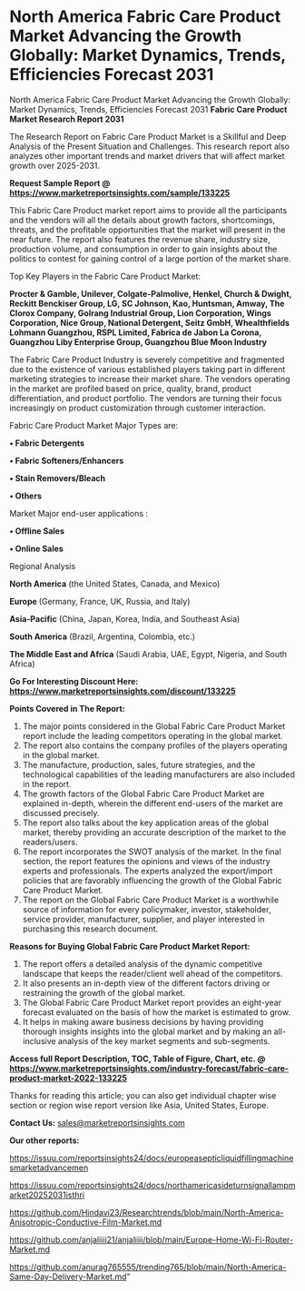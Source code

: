 # North America Fabric Care Product Market Advancing the Growth Globally: Market Dynamics, Trends, Efficiencies Forecast 2031
North America Fabric Care Product Market Advancing the Growth Globally: Market Dynamics, Trends, Efficiencies Forecast 2031
<strong>Fabric Care Product Market Research Report 2031</strong>

The Research Report on Fabric Care Product Market is a Skillful and Deep Analysis of the Present Situation and Challenges. This research report also analyzes other important trends and market drivers that will affect market growth over 2025-2031.

<strong>Request Sample Report @ <a href=https://www.marketreportsinsights.com/sample/133225>https://www.marketreportsinsights.com/sample/133225</a></strong>

This Fabric Care Product market report aims to provide all the participants and the vendors will all the details about growth factors, shortcomings, threats, and the profitable opportunities that the market will present in the near future. The report also features the revenue share, industry size, production volume, and consumption in order to gain insights about the politics to contest for gaining control of a large portion of the market share.

Top Key Players in the Fabric Care Product Market:

<strong>Procter & Gamble, Unilever, Colgate-Palmolive, Henkel, Church & Dwight, Reckitt Benckiser Group, LG, SC Johnson, Kao, Huntsman, Amway, The Clorox Company, Golrang Industrial Group, Lion Corporation, Wings Corporation, Nice Group, National Detergent, Seitz GmbH, Whealthfields Lohmann Guangzhou, RSPL Limited, Fabrica de Jabon La Corona, Guangzhou Liby Enterprise Group, Guangzhou Blue Moon Industry</strong>

The Fabric Care Product Industry is severely competitive and fragmented due to the existence of various established players taking part in different marketing strategies to increase their market share. The vendors operating in the market are profiled based on price, quality, brand, product differentiation, and product portfolio. The vendors are turning their focus increasingly on product customization through customer interaction.

Fabric Care Product Market Major Types are:

<strong>• Fabric Detergents

• Fabric Softeners/Enhancers

• Stain Removers/Bleach

• Others</strong>

Market Major end-user applications :

<strong>• Offline Sales

• Online Sales</strong>

Regional Analysis

</u><strong><b>North America</b></strong> (the United States, Canada, and Mexico)

<strong><b>Europe </b></strong>(Germany, France, UK, Russia, and Italy)

<strong><b>Asia-Pacific</b></strong> (China, Japan, Korea, India, and Southeast Asia)

<strong><b>South America</b></strong> (Brazil, Argentina, Colombia, etc.)

<strong><b>The Middle East and Africa</b></strong> (Saudi Arabia, UAE, Egypt, Nigeria, and South Africa)

<strong>Go For Interesting Discount Here: <a href=https://www.marketreportsinsights.com/discount/133225>https://www.marketreportsinsights.com/discount/133225</a></strong>

<strong>Points Covered in The Report:</strong>
<ol>
  <li>The major points considered in the Global Fabric Care Product Market report include the leading competitors operating in the global market.</li>
  <li>The report also contains the company profiles of the players operating in the global market.</li>
  <li>The manufacture, production, sales, future strategies, and the technological capabilities of the leading manufacturers are also included in the report.</li>
  <li>The growth factors of the Global Fabric Care Product Market are explained in-depth, wherein the different end-users of the market are discussed precisely.</li>
  <li>The report also talks about the key application areas of the global market, thereby providing an accurate description of the market to the readers/users.</li>
  <li>The report incorporates the SWOT analysis of the market. In the final section, the report features the opinions and views of the industry experts and professionals. The experts analyzed the export/import policies that are favorably influencing the growth of the Global Fabric Care Product Market.</li>
  <li>The report on the Global Fabric Care Product Market is a worthwhile source of information for every policymaker, investor, stakeholder, service provider, manufacturer, supplier, and player interested in purchasing this research document.</li>
</ol>
<strong>Reasons for Buying Global Fabric Care Product Market Report:</strong>

<ol>
  <li>The report offers a detailed analysis of the dynamic competitive landscape that keeps the reader/client well ahead of the competitors.</li>
  <li>It also presents an in-depth view of the different factors driving or restraining the growth of the global market.</li>
  <li>The Global Fabric Care Product Market report provides an eight-year forecast evaluated on the basis of how the market is estimated to grow.</li>
  <li>It helps in making aware business decisions by having providing thorough insights insights into the global market and by making an all-inclusive analysis of the key market segments and sub-segments.</li>
</ol>
<strong>Access full Report Description, TOC, Table of Figure, Chart, etc. @ <a href=https://www.marketreportsinsights.com/industry-forecast/fabric-care-product-market-2022-133225>https://www.marketreportsinsights.com/industry-forecast/fabric-care-product-market-2022-133225</a></strong>


Thanks for reading this article; you can also get individual chapter wise section or region wise report version like Asia, United States, Europe.

<strong>Contact Us:</strong>
sales@marketreportsinsights.com

<strong>Our other reports:</strong>

<a href=https://issuu.com/reportsinsights24/docs/europeasepticliquidfillingmachinesmarketadvancemen>https://issuu.com/reportsinsights24/docs/europeasepticliquidfillingmachinesmarketadvancemen</a>

<a href=https://issuu.com/reportsinsights24/docs/northamericasideturnsignallampmarket20252031isthri>https://issuu.com/reportsinsights24/docs/northamericasideturnsignallampmarket20252031isthri</a>

<a href=https://github.com/Hindavi23/Researchtrends/blob/main/North-America-Anisotropic-Conductive-Film-Market.md>https://github.com/Hindavi23/Researchtrends/blob/main/North-America-Anisotropic-Conductive-Film-Market.md</a>

<a href=https://github.com/anjaliiii21/anjaliiii/blob/main/Europe-Home-Wi-Fi-Router-Market.md>https://github.com/anjaliiii21/anjaliiii/blob/main/Europe-Home-Wi-Fi-Router-Market.md</a>

<a href=https://github.com/anurag765555/trending765/blob/main/North-America-Same-Day-Delivery-Market.md>https://github.com/anurag765555/trending765/blob/main/North-America-Same-Day-Delivery-Market.md</a>"
